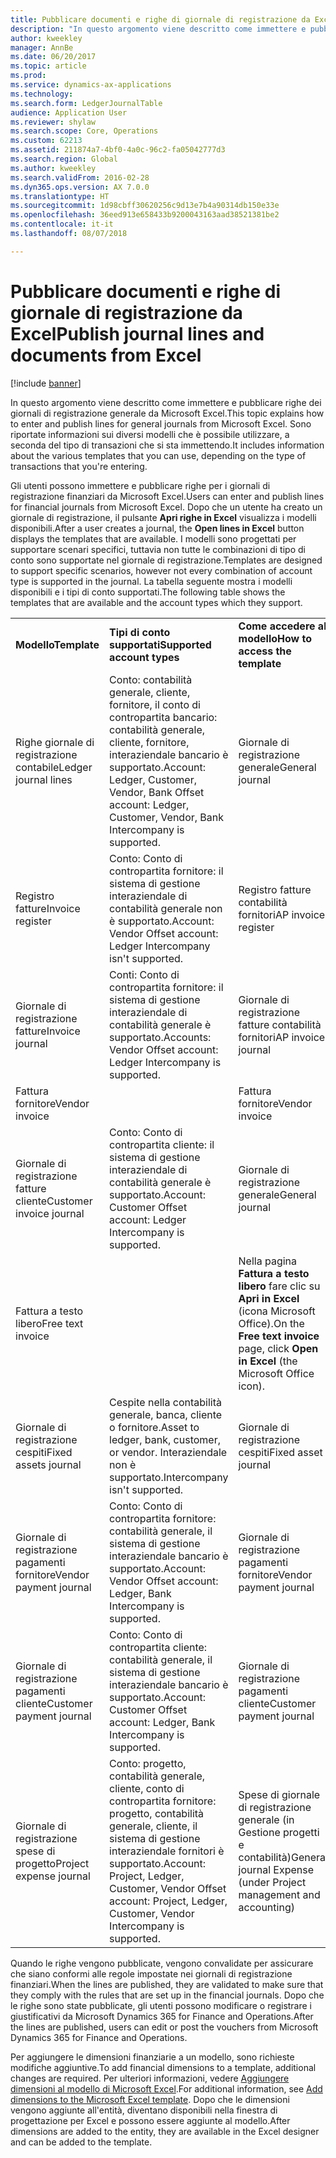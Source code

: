 ```yaml
---
title: Pubblicare documenti e righe di giornale di registrazione da Excel
description: "In questo argomento viene descritto come immettere e pubblicare righe dei giornali di registrazione generale da Microsoft Excel. Sono riportate informazioni sui diversi modelli che è possibile utilizzare, a seconda del tipo di transazioni che si sta immettendo."
author: kweekley
manager: AnnBe
ms.date: 06/20/2017
ms.topic: article
ms.prod: 
ms.service: dynamics-ax-applications
ms.technology: 
ms.search.form: LedgerJournalTable
audience: Application User
ms.reviewer: shylaw
ms.search.scope: Core, Operations
ms.custom: 62213
ms.assetid: 211874a7-4bf0-4a0c-96c2-fa05042777d3
ms.search.region: Global
ms.author: kweekley
ms.search.validFrom: 2016-02-28
ms.dyn365.ops.version: AX 7.0.0
ms.translationtype: HT
ms.sourcegitcommit: 1d98cbff30620256c9d13e7b4a90314db150e33e
ms.openlocfilehash: 36eed913e658433b9200043163aad38521381be2
ms.contentlocale: it-it
ms.lasthandoff: 08/07/2018

---
```


# <a name="publish-journal-lines-and-documents-from-excel"></a><span data-ttu-id="71f1d-104">Pubblicare documenti e righe di giornale di registrazione da Excel</span><span class="sxs-lookup"><span data-stu-id="71f1d-104">Publish journal lines and documents from Excel</span></span>

[!include [banner](../includes/banner.md)]

<span data-ttu-id="71f1d-105">In questo argomento viene descritto come immettere e pubblicare righe dei giornali di registrazione generale da Microsoft Excel.</span><span class="sxs-lookup"><span data-stu-id="71f1d-105">This topic explains how to enter and publish lines for general journals from Microsoft Excel.</span></span> <span data-ttu-id="71f1d-106">Sono riportate informazioni sui diversi modelli che è possibile utilizzare, a seconda del tipo di transazioni che si sta immettendo.</span><span class="sxs-lookup"><span data-stu-id="71f1d-106">It includes information about the various templates that you can use, depending on the type of transactions that you're entering.</span></span>

<span data-ttu-id="71f1d-107">Gli utenti possono immettere e pubblicare righe per i giornali di registrazione finanziari da Microsoft Excel.</span><span class="sxs-lookup"><span data-stu-id="71f1d-107">Users can enter and publish lines for financial journals from Microsoft Excel.</span></span> <span data-ttu-id="71f1d-108">Dopo che un utente ha creato un giornale di registrazione, il pulsante **Apri righe in Excel** visualizza i modelli disponibili.</span><span class="sxs-lookup"><span data-stu-id="71f1d-108">After a user creates a journal, the **Open lines in Excel** button displays the templates that are available.</span></span> <span data-ttu-id="71f1d-109">I modelli sono progettati per supportare scenari specifici, tuttavia non tutte le combinazioni di tipo di conto sono supportate nel giornale di registrazione.</span><span class="sxs-lookup"><span data-stu-id="71f1d-109">Templates are designed to support specific scenarios, however not every combination of account type is supported in the journal.</span></span> <span data-ttu-id="71f1d-110">La tabella seguente mostra i modelli disponibili e i tipi di conto supportati.</span><span class="sxs-lookup"><span data-stu-id="71f1d-110">The following table shows the templates that are available and the account types which they support.</span></span>

|                          |                                                                                                                         |                                                                                         |
|--------------------------|-------------------------------------------------------------------------------------------------------------------------|-----------------------------------------------------------------------------------------|
| <span data-ttu-id="71f1d-111">**Modello**</span><span class="sxs-lookup"><span data-stu-id="71f1d-111">**Template**</span></span>             | <span data-ttu-id="71f1d-112">**Tipi di conto supportati**</span><span class="sxs-lookup"><span data-stu-id="71f1d-112">**Supported account types**</span></span>                                                                                             | <span data-ttu-id="71f1d-113">**Come accedere al modello**</span><span class="sxs-lookup"><span data-stu-id="71f1d-113">**How to access the template**</span></span>                                                          |
| <span data-ttu-id="71f1d-114">Righe giornale di registrazione contabile</span><span class="sxs-lookup"><span data-stu-id="71f1d-114">Ledger journal lines</span></span>     | <span data-ttu-id="71f1d-115">Conto: contabilità generale, cliente, fornitore, il conto di contropartita bancario: contabilità generale, cliente, fornitore, interaziendale bancario è supportato.</span><span class="sxs-lookup"><span data-stu-id="71f1d-115">Account: Ledger, Customer, Vendor, Bank Offset account: Ledger, Customer, Vendor, Bank Intercompany is supported.</span></span>       | <span data-ttu-id="71f1d-116">Giornale di registrazione generale</span><span class="sxs-lookup"><span data-stu-id="71f1d-116">General journal</span></span>                                                                         |
| <span data-ttu-id="71f1d-117">Registro fatture</span><span class="sxs-lookup"><span data-stu-id="71f1d-117">Invoice register</span></span>         | <span data-ttu-id="71f1d-118">Conto: Conto di contropartita fornitore: il sistema di gestione interaziendale di contabilità generale non è supportato.</span><span class="sxs-lookup"><span data-stu-id="71f1d-118">Account: Vendor Offset account: Ledger Intercompany isn't supported.</span></span>                                                    | <span data-ttu-id="71f1d-119">Registro fatture contabilità fornitori</span><span class="sxs-lookup"><span data-stu-id="71f1d-119">AP invoice register</span></span>                                                                     |
| <span data-ttu-id="71f1d-120">Giornale di registrazione fatture</span><span class="sxs-lookup"><span data-stu-id="71f1d-120">Invoice journal</span></span>          | <span data-ttu-id="71f1d-121">Conti: Conto di contropartita fornitore: il sistema di gestione interaziendale di contabilità generale è supportato.</span><span class="sxs-lookup"><span data-stu-id="71f1d-121">Accounts: Vendor Offset account: Ledger Intercompany is supported.</span></span>                                                      | <span data-ttu-id="71f1d-122">Giornale di registrazione fatture contabilità fornitori</span><span class="sxs-lookup"><span data-stu-id="71f1d-122">AP invoice journal</span></span>                                                                      |
| <span data-ttu-id="71f1d-123">Fattura fornitore</span><span class="sxs-lookup"><span data-stu-id="71f1d-123">Vendor invoice</span></span>           |                                                                                                                         | <span data-ttu-id="71f1d-124">Fattura fornitore</span><span class="sxs-lookup"><span data-stu-id="71f1d-124">Vendor invoice</span></span>                                                                          |
| <span data-ttu-id="71f1d-125">Giornale di registrazione fatture cliente</span><span class="sxs-lookup"><span data-stu-id="71f1d-125">Customer invoice journal</span></span> | <span data-ttu-id="71f1d-126">Conto: Conto di contropartita cliente: il sistema di gestione interaziendale di contabilità generale è supportato.</span><span class="sxs-lookup"><span data-stu-id="71f1d-126">Account: Customer Offset account: Ledger Intercompany is supported.</span></span>                                                     | <span data-ttu-id="71f1d-127">Giornale di registrazione generale</span><span class="sxs-lookup"><span data-stu-id="71f1d-127">General journal</span></span>                                                                         |
| <span data-ttu-id="71f1d-128">Fattura a testo libero</span><span class="sxs-lookup"><span data-stu-id="71f1d-128">Free text invoice</span></span>        |                                                                                                                         | <span data-ttu-id="71f1d-129">Nella pagina **Fattura a testo libero** fare clic su **Apri in Excel** (icona Microsoft Office).</span><span class="sxs-lookup"><span data-stu-id="71f1d-129">On the **Free text invoice** page, click **Open in Excel** (the Microsoft Office icon).</span></span> |
| <span data-ttu-id="71f1d-130">Giornale di registrazione cespiti</span><span class="sxs-lookup"><span data-stu-id="71f1d-130">Fixed assets journal</span></span>     | <span data-ttu-id="71f1d-131">Cespite nella contabilità generale, banca, cliente o fornitore.</span><span class="sxs-lookup"><span data-stu-id="71f1d-131">Asset to ledger, bank, customer, or vendor.</span></span> <span data-ttu-id="71f1d-132">Interaziendale non è supportato.</span><span class="sxs-lookup"><span data-stu-id="71f1d-132">Intercompany isn't supported.</span></span>                                               | <span data-ttu-id="71f1d-133">Giornale di registrazione cespiti</span><span class="sxs-lookup"><span data-stu-id="71f1d-133">Fixed asset journal</span></span>                                                                     |
| <span data-ttu-id="71f1d-134">Giornale di registrazione pagamenti fornitore</span><span class="sxs-lookup"><span data-stu-id="71f1d-134">Vendor payment journal</span></span>   | <span data-ttu-id="71f1d-135">Conto: Conto di contropartita fornitore: contabilità generale, il sistema di gestione interaziendale bancario è supportato.</span><span class="sxs-lookup"><span data-stu-id="71f1d-135">Account: Vendor Offset account: Ledger, Bank Intercompany is supported.</span></span>                                                 | <span data-ttu-id="71f1d-136">Giornale di registrazione pagamenti fornitore</span><span class="sxs-lookup"><span data-stu-id="71f1d-136">Vendor payment journal</span></span>                                                                  |
| <span data-ttu-id="71f1d-137">Giornale di registrazione pagamenti cliente</span><span class="sxs-lookup"><span data-stu-id="71f1d-137">Customer payment journal</span></span> | <span data-ttu-id="71f1d-138">Conto: Conto di contropartita cliente: contabilità generale, il sistema di gestione interaziendale bancario è supportato.</span><span class="sxs-lookup"><span data-stu-id="71f1d-138">Account: Customer Offset account: Ledger, Bank Intercompany is supported.</span></span>                                               | <span data-ttu-id="71f1d-139">Giornale di registrazione pagamenti cliente</span><span class="sxs-lookup"><span data-stu-id="71f1d-139">Customer payment journal</span></span>                                                                |
| <span data-ttu-id="71f1d-140">Giornale di registrazione spese di progetto</span><span class="sxs-lookup"><span data-stu-id="71f1d-140">Project expense journal</span></span>  | <span data-ttu-id="71f1d-141">Conto: progetto, contabilità generale, cliente, conto di contropartita fornitore: progetto, contabilità generale, cliente, il sistema di gestione interaziendale fornitori è supportato.</span><span class="sxs-lookup"><span data-stu-id="71f1d-141">Account: Project, Ledger, Customer, Vendor Offset account: Project, Ledger, Customer, Vendor Intercompany is supported.</span></span> | <span data-ttu-id="71f1d-142">Spese di giornale di registrazione generale (in Gestione progetti e contabilità)</span><span class="sxs-lookup"><span data-stu-id="71f1d-142">General journal Expense (under Project management and accounting)</span></span>                       |

<span data-ttu-id="71f1d-143">Quando le righe vengono pubblicate, vengono convalidate per assicurare che siano conformi alle regole impostate nei giornali di registrazione finanziari.</span><span class="sxs-lookup"><span data-stu-id="71f1d-143">When the lines are published, they are validated to make sure that they comply with the rules that are set up in the financial journals.</span></span> <span data-ttu-id="71f1d-144">Dopo che le righe sono state pubblicate, gli utenti possono modificare o registrare i giustificativi da Microsoft Dynamics 365 for Finance and Operations.</span><span class="sxs-lookup"><span data-stu-id="71f1d-144">After the lines are published, users can edit or post the vouchers from Microsoft Dynamics 365 for Finance and Operations.</span></span> 

<span data-ttu-id="71f1d-145">Per aggiungere le dimensioni finanziarie a un modello, sono richieste modifiche aggiuntive.</span><span class="sxs-lookup"><span data-stu-id="71f1d-145">To add financial dimensions to a template, additional changes are required.</span></span> <span data-ttu-id="71f1d-146">Per ulteriori informazioni, vedere [Aggiungere dimensioni al modello di Microsoft Excel](../../dev-itpro/financial/add-dimensions-excel-templates.md).</span><span class="sxs-lookup"><span data-stu-id="71f1d-146">For additional information, see [Add dimensions to the Microsoft Excel template](../../dev-itpro/financial/add-dimensions-excel-templates.md).</span></span> <span data-ttu-id="71f1d-147">Dopo che le dimensioni vengono aggiunte all'entità, diventano disponibili nella finestra di progettazione per Excel e possono essere aggiunte al modello.</span><span class="sxs-lookup"><span data-stu-id="71f1d-147">After dimensions are added to the entity, they are available in the Excel designer and can be added to the template.</span></span>







